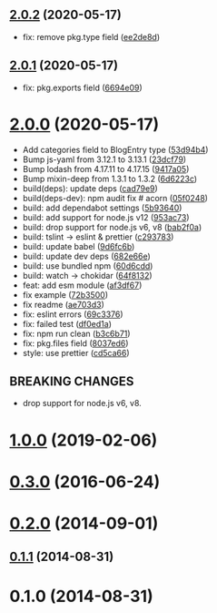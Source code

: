 ## [2.0.2](https://github.com/bouzuya/node-hatena-blog-api/compare/v2.0.1...v2.0.2) (2020-05-17)

- fix: remove pkg.type field ([ee2de8d](https://github.com/bouzuya/node-hatena-blog-api/commit/ee2de8d))

## [2.0.1](https://github.com/bouzuya/node-hatena-blog-api/compare/v2.0.0...v2.0.1) (2020-05-17)

- fix: pkg.exports field ([6694e09](https://github.com/bouzuya/node-hatena-blog-api/commit/6694e09))

# [2.0.0](https://github.com/bouzuya/node-hatena-blog-api/compare/v1.0.0...v2.0.0) (2020-05-17)

- Add categories field to BlogEntry type ([53d94b4](https://github.com/bouzuya/node-hatena-blog-api/commit/53d94b4))
- Bump js-yaml from 3.12.1 to 3.13.1 ([23dcf79](https://github.com/bouzuya/node-hatena-blog-api/commit/23dcf79))
- Bump lodash from 4.17.11 to 4.17.15 ([9417a05](https://github.com/bouzuya/node-hatena-blog-api/commit/9417a05))
- Bump mixin-deep from 1.3.1 to 1.3.2 ([6d6223c](https://github.com/bouzuya/node-hatena-blog-api/commit/6d6223c))
- build(deps): update deps ([cad79e9](https://github.com/bouzuya/node-hatena-blog-api/commit/cad79e9))
- build(deps-dev): npm audit fix # acorn ([05f0248](https://github.com/bouzuya/node-hatena-blog-api/commit/05f0248))
- build: add dependabot settings ([5b93640](https://github.com/bouzuya/node-hatena-blog-api/commit/5b93640))
- build: add support for node.js v12 ([953ac73](https://github.com/bouzuya/node-hatena-blog-api/commit/953ac73))
- build: drop support for node.js v6, v8 ([bab2f0a](https://github.com/bouzuya/node-hatena-blog-api/commit/bab2f0a))
- build: tslint -> eslint & prettier ([c293783](https://github.com/bouzuya/node-hatena-blog-api/commit/c293783))
- build: update babel ([9d6fc6b](https://github.com/bouzuya/node-hatena-blog-api/commit/9d6fc6b))
- build: update dev deps ([682e66e](https://github.com/bouzuya/node-hatena-blog-api/commit/682e66e))
- build: use bundled npm ([60d6cdd](https://github.com/bouzuya/node-hatena-blog-api/commit/60d6cdd))
- build: watch -> chokidar ([64f8132](https://github.com/bouzuya/node-hatena-blog-api/commit/64f8132))
- feat: add esm module ([af3df67](https://github.com/bouzuya/node-hatena-blog-api/commit/af3df67))
- fix example ([72b3500](https://github.com/bouzuya/node-hatena-blog-api/commit/72b3500))
- fix readme ([ae703d3](https://github.com/bouzuya/node-hatena-blog-api/commit/ae703d3))
- fix: eslint errors ([69c3376](https://github.com/bouzuya/node-hatena-blog-api/commit/69c3376))
- fix: failed test ([df0ed1a](https://github.com/bouzuya/node-hatena-blog-api/commit/df0ed1a))
- fix: npm run clean ([b3c6b71](https://github.com/bouzuya/node-hatena-blog-api/commit/b3c6b71))
- fix: pkg.files field ([8037ed6](https://github.com/bouzuya/node-hatena-blog-api/commit/8037ed6))
- style: use prettier ([cd5ca66](https://github.com/bouzuya/node-hatena-blog-api/commit/cd5ca66))

## BREAKING CHANGES

- drop support for node.js v6, v8.

# [1.0.0](https://github.com/bouzuya/node-hatena-blog-api/compare/0.3.0...v1.0.0) (2019-02-06)

# [0.3.0](https://github.com/bouzuya/node-hatena-blog-api/compare/0.2.0...0.3.0) (2016-06-24)

# [0.2.0](https://github.com/bouzuya/node-hatena-blog-api/compare/0.1.1...0.2.0) (2014-09-01)

## [0.1.1](https://github.com/bouzuya/node-hatena-blog-api/compare/0.1.0...0.1.1) (2014-08-31)

# 0.1.0 (2014-08-31)
